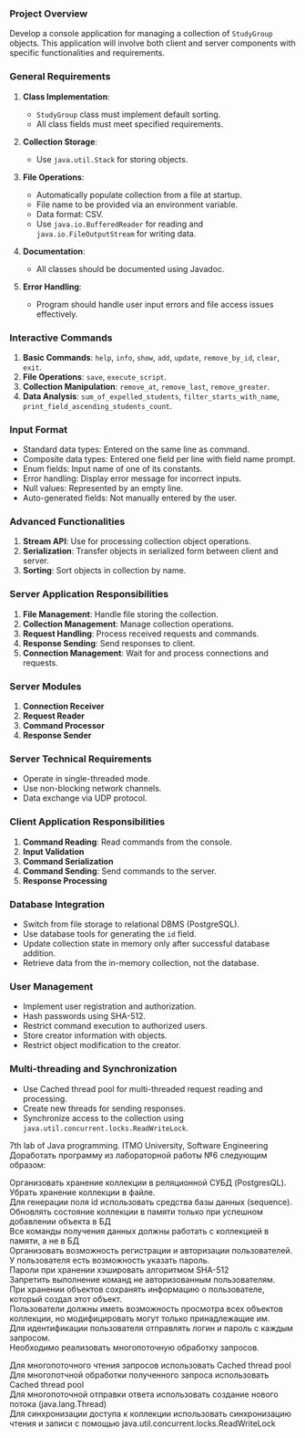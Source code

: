 ### Project Overview
Develop a console application for managing a collection of `StudyGroup` objects. This application will involve both client and server components with specific functionalities and requirements.

### General Requirements
1. **Class Implementation**: 
   - `StudyGroup` class must implement default sorting.
   - All class fields must meet specified requirements.

2. **Collection Storage**: 
   - Use `java.util.Stack` for storing objects.

3. **File Operations**: 
   - Automatically populate collection from a file at startup.
   - File name to be provided via an environment variable.
   - Data format: CSV.
   - Use `java.io.BufferedReader` for reading and `java.io.FileOutputStream` for writing data.

4. **Documentation**: 
   - All classes should be documented using Javadoc.

5. **Error Handling**: 
   - Program should handle user input errors and file access issues effectively.

### Interactive Commands
1. **Basic Commands**: `help`, `info`, `show`, `add`, `update`, `remove_by_id`, `clear`, `exit`.
2. **File Operations**: `save`, `execute_script`.
3. **Collection Manipulation**: `remove_at`, `remove_last`, `remove_greater`.
4. **Data Analysis**: `sum_of_expelled_students`, `filter_starts_with_name`, `print_field_ascending_students_count`.

### Input Format
- Standard data types: Entered on the same line as command.
- Composite data types: Entered one field per line with field name prompt.
- Enum fields: Input name of one of its constants.
- Error handling: Display error message for incorrect inputs.
- Null values: Represented by an empty line.
- Auto-generated fields: Not manually entered by the user.

### Advanced Functionalities
1. **Stream API**: Use for processing collection object operations.
2. **Serialization**: Transfer objects in serialized form between client and server.
3. **Sorting**: Sort objects in collection by name.

### Server Application Responsibilities
1. **File Management**: Handle file storing the collection.
2. **Collection Management**: Manage collection operations.
3. **Request Handling**: Process received requests and commands.
4. **Response Sending**: Send responses to client.
5. **Connection Management**: Wait for and process connections and requests.

### Server Modules
1. **Connection Receiver**
2. **Request Reader**
3. **Command Processor**
4. **Response Sender**

### Server Technical Requirements
- Operate in single-threaded mode.
- Use non-blocking network channels.
- Data exchange via UDP protocol.

### Client Application Responsibilities
1. **Command Reading**: Read commands from the console.
2. **Input Validation**
3. **Command Serialization**
4. **Command Sending**: Send commands to the server.
5. **Response Processing**

### Database Integration
- Switch from file storage to relational DBMS (PostgreSQL).
- Use database tools for generating the `id` field.
- Update collection state in memory only after successful database addition.
- Retrieve data from the in-memory collection, not the database.

### User Management
- Implement user registration and authorization.
- Hash passwords using SHA-512.
- Restrict command execution to authorized users.
- Store creator information with objects.
- Restrict object modification to the creator.

### Multi-threading and Synchronization
- Use Cached thread pool for multi-threaded request reading and processing.
- Create new threads for sending responses.
- Synchronize access to the collection using `java.util.concurrent.locks.ReadWriteLock`.

  
7th lab of Java programming. ITMO University, Software Engineering
<br />
Доработать программу из лабораторной работы №6 следующим образом:<br />

Организовать хранение коллекции в реляционной СУБД (PostgresQL). Убрать хранение коллекции в файле.<br />
Для генерации поля id использовать средства базы данных (sequence).<br />
Обновлять состояние коллекции в памяти только при успешном добавлении объекта в БД<br />
Все команды получения данных должны работать с коллекцией в памяти, а не в БД<br />
Организовать возможность регистрации и авторизации пользователей. У пользователя есть возможность указать пароль.<br />
Пароли при хранении хэшировать алгоритмом SHA-512<br />
Запретить выполнение команд не авторизованным пользователям.<br />
При хранении объектов сохранять информацию о пользователе, который создал этот объект.<br />
Пользователи должны иметь возможность просмотра всех объектов коллекции, но модифицировать могут только принадлежащие им.<br />
Для идентификации пользователя отправлять логин и пароль с каждым запросом.<br />
Необходимо реализовать многопоточную обработку запросов.<br />

Для многопоточного чтения запросов использовать Cached thread pool<br />
Для многопотчной обработки полученного запроса использовать Cached thread pool<br />
Для многопоточной отправки ответа использовать создание нового потока (java.lang.Thread)<br />
Для синхронизации доступа к коллекции использовать синхронизацию чтения и записи с помощью java.util.concurrent.locks.ReadWriteLock<br />
